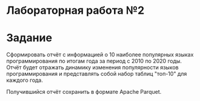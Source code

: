 # Лабораторная работа №2
# Задание
Сформировать отчёт с информацией о 10 наиболее популярных языках программирования по итогам года за период с 2010 по 2020 годы. 
Отчёт будет отражать динамику изменения популярности языков программирования и
представлять собой набор таблиц "топ-10" для каждого года.

Получившийся отчёт сохранить в формате Apache Parquet.
